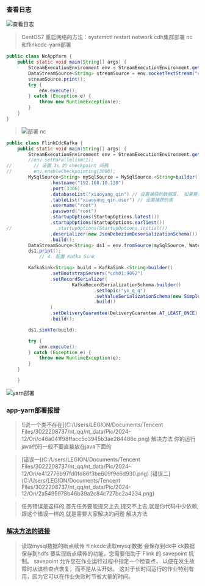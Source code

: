 ### 查看日志
![查看日志](C:/Users/LEGION/Desktop/db0424ebec1485b38ca467c60c5f2b43.png)
>CentOS7 重启网络的方法：systemctl restart network
> cdh集群部署 nc 和flinkcdc-yarn部署
```java
public class NcAppYarn {
    public static void main(String[] args) {
        StreamExecutionEnvironment env = StreamExecutionEnvironment.getExecutionEnvironment();
        DataStreamSource<String> streamSource = env.socketTextStream("cdh01", 17666);
        streamSource.print();
        try {
            env.execute();
        } catch (Exception e) {
            throw new RuntimeException(e);
        }
    }
}
```
> ![部署 nc](C:/Users/LEGION/AppData/Local/Temp/b40bdc28-7fee-4bbc-a896-b08d84fe31fd.png)
```java
public class FlinkCdcKafka {
    public static void main(String[] args) {
        StreamExecutionEnvironment env = StreamExecutionEnvironment.getExecutionEnvironment();
        //env.setParallelism(1);
//        // 设置 3s 的 checkpoint 间隔
//        env.enableCheckpointing(3000);
        MySqlSource<String> mySqlSource = MySqlSource.<String>builder()
                .hostname("192.168.10.130")
                .port(3306)
                .databaseList("xiaoyang_qin") // 设置捕获的数据库， 如果需要同步整个数据库，请将 tableList 设置为 ".*".
                .tableList("xiaoyang_qin.user") // 设置捕获的表
                .username("root")
                .password("root")
                .startupOptions(StartupOptions.latest())
                .startupOptions(StartupOptions.earliest())
//                .startupOptions(StartupOptions.initial())
                .deserializer(new JsonDebeziumDeserializationSchema()) // 将 SourceRecord 转换为 JSON 字符串
                .build();
        DataStreamSource<String> ds1 = env.fromSource(mySqlSource, WatermarkStrategy.noWatermarks(), "MySQL Source");
        ds1.print();
            // 4. 配置 Kafka Sink

        KafkaSink<String> build = KafkaSink.<String>builder()
                .setBootstrapServers("cdh01:9092")
                .setRecordSerializer(
                        KafkaRecordSerializationSchema.builder()
                                .setTopic("yx_q_q")
                                .setValueSerializationSchema(new SimpleStringSchema())
                                .build()
                )
                .setDeliveryGuarantee(DeliveryGuarantee.AT_LEAST_ONCE)
                .build();

        ds1.sinkTo(build);

        try {
            env.execute();
        } catch (Exception e) {
            throw new RuntimeException(e);
        }
    }

    }
```
![yarn部署](C:/Users/LEGION/AppData/Local/Temp/ae32a2fe-d369-400e-9e7c-a6ab841cabb6.png)
### app-yarn部署报错
>![说一个类不存在](C:/Users/LEGION/Documents/Tencent Files/3022208737/nt_qq/nt_data/Pic/2024-12/Ori/c46a041f98ffacc5c3945b3ae284486c.png)
> 解决方法 你的运行java代码一般不要直接放在java下面的

>[错误一](C:/Users/LEGION/Documents/Tencent Files/3022208737/nt_qq/nt_data/Pic/2024-12/Ori/e412776b97fd0fd86f3be609f9e6d930.png)
[错误二](C:/Users/LEGION/Documents/Tencent Files/3022208737/nt_qq/nt_data/Pic/2024-12/Ori/2a5495978b46b39a2c84c727bc2a4234.png)

> 任务错误是这样的,首先任务要能提交上去,提交不上去,就是你代码中少依赖,跟这个错误一样的,就是需要大家解决的问题
>解决方法

### [解决方法的链接](https://blog.csdn.net/qq_26502245/article/details/114594526)
>读取mysql数据的断点续传 flinkcdc读取mysql数据  会保存到ck中 ck数据保存到hdfs
>要实现断点续传的功能，您需要借助于 Flink 的 savepoint 机制。 savepoint 允许您在作业运行过程中指定一个检查点，
> 以便在发生故障时从该检查点恢复，而不是从头开始。 这对于长时间运行的作业特别有用，因为它可以在作业失败时节省大量的时间。
